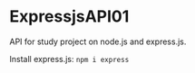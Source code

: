 # ExpressjsAPI01

API for study project on node.js and express.js.

Install express.js: `npm i express`